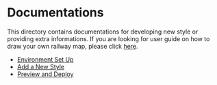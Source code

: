 # Documentations

This directory contains documentations for developing new style or providing extra informations. If you are looking for user guide on how to draw your own railway map, please click [here](../).

-   [Environment Set Up](./environment-set-up.md)
-   [Add a New Style](./how-to-add-style.md)
-   [Preview and Deploy](./how-to-deploy.md)

